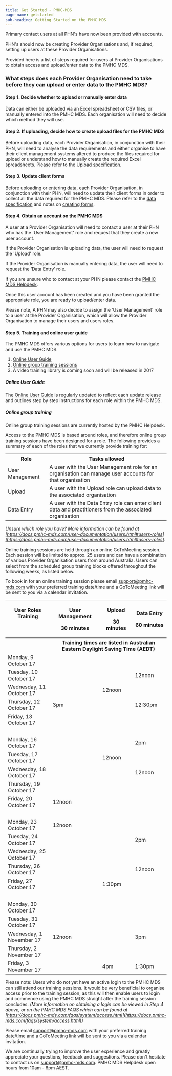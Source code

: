 ```yaml
---
title: Get Started - PMHC-MDS
page-name: getstarted
sub-heading: Getting Started on the PMHC MDS
---
```

Primary contact users at all PHN's have now been provided with accounts.

PHN's should now be creating Provider Organisations and, if required, setting
up users at these Provider Organisations.

Provided here is a list of steps required for users at Provider Organisations
to obtain access and upload/enter data to the PMHC MDS.

### <a name="steps"></a>What steps does each Provider Organisation need to take before they can upload or enter data to the PMHC MDS?

#### <a name="step1"></a>Step 1. Decide whether to upload or manually enter data

Data can either be uploaded via an Excel spreadsheet or CSV files, or manually entered into the PMHC MDS. Each organisation will need to decide which method they will use.

#### <a name="step2"></a>Step 2. If uploading, decide how to create upload files for the PMHC MDS

Before uploading data, each Provider Organisation, in conjunction with their PHN,
will need to analyse the data requirements and either organise
to have their client management systems altered to produce the files required
for upload or understand how to manually create the required Excel spreadsheets.
Please refer to the [Upload specification](https://docs.pmhc-mds.com/data-specification/upload-specification.html).

#### <a name="step3"></a>Step 3. Update client forms

Before uploading or entering data, each Provider Organisation, in conjunction with their PHN,
will need to update their client forms in order to collect all
the data required for the PMHC MDS. Please refer to the [data specification](https://docs.pmhc-mds.com/data-specification/)
and notes on [creating forms](https://docs.pmhc-mds.com/data-specification/form-creation.html).

#### <a name="step4"></a>Step 4. Obtain an account on the PMHC MDS

A user at a Provider Organisation will need to contact a user at their PHN who has the 'User Management' role and request that they create a new user account.

If the Provider Organisation is uploading data, the user will need to request the 'Upload' role.

If the Provider Organisation is manually entering data, the user will need to request the ‘Data Entry’ role.

If you are unsure who to contact at your PHN please contact the [PMHC MDS Helpdesk](mailto:support@pmhc-mds.com).

Once this user account has been created and you have been granted the appropriate role, you are ready to upload/enter data.

Please note, A PHN may also decide to assign the ‘User Management’ role to a user at the Provider Organisation, which will allow the Provider Organisation to manage their users and users roles.

#### <a name="step5"></a>Step 5. Training and online user guide

The PMHC MDS offers various options for users to learn how to navigate and use the PMHC MDS.

1. [Online User Guide](#user_guide)
2. [Online group training sessions](#group_training)
3. A video training library is coming soon and will be released in 2017

##### <a name="user_guide"></a>Online User Guide

The [Online User Guide](https://docs.pmhc-mds.com/user-documentation/index.html)
is regularly updated to reflect each update release and outlines
step by step instructions for each role within the PMHC MDS.

##### <a name="group_training"></a>Online group training

Online group training sessions are currently hosted by the PMHC Helpdesk.

Access to the PMHC MDS is based around roles, and therefore online group
training sessions have been designed for a role. The following provides a
summary of each of the roles that we currently provide training for:

<table class="table-bordered">
  <tr>
    <th>Role</th>
    <th>Tasks allowed</th>
  </tr>
  <tr>
    <td>User Management</td>
    <td>A user with the User Management role for an organisation can manage user accounts for that organisation</td>
  </tr>
  <tr>
    <td>Upload</td>
    <td>A user with the Upload role can upload data to the associated organisation</td>
  </tr>
  <tr>
    <td>Data Entry</td>
    <td>A user with the Data Entry role can enter client data and practitioners from the associated organisation</td>
  </tr>
</table>

*Unsure which role you have? More information can be found at [https://docs.pmhc-mds.com/user-documentation/users.html#users-roles](https://docs.pmhc-mds.com/user-documentation/users.html#users-roles).*

Online training sessions are held through an online GoToMeeting session. Each
session will be limited to approx. 25 users and can have a combination of
various Provider Organisation users from around Australia. Users can select
from the scheduled group training blocks offered throughout the following weeks,
as listed below.

To book in for an online training session please email [support@pmhc-mds.com](mailto:support@pmhc-mds.com)
with your preferred training date/time and a GoToMeeting link will be sent to
you via a calendar invitation.

<table class="table-bordered">
  <tr>
    <th><p>User Roles Training</p><p>&nbsp;</p></th>
    <th><p>User Management</p><p>30 minutes</p></th>
    <th><p>Upload</p><p>30 minutes</p></th>
    <th><p>Data Entry</p><p>60 minutes</p></th>
  </tr>
  <tr>
    <th>&nbsp;</th>
    <th colspan="3">Training times are listed in Australian Eastern Daylight Saving Time (AEDT)</th>
  </tr>
  <tr>
    <td>Monday, 9 October 17</td>
    <td></td>
    <td></td>
    <td></td>
  </tr>
  <tr>
    <td>Tuesday, 10 October 17</td>
    <td></td>
    <td></td>
    <td>12noon</td>
  </tr>
  <tr>
    <td>Wednesday, 11 October 17</td>
    <td></td>
    <td>12noon</td>
    <td></td>
  </tr>
  <tr>
    <td>Thursday, 12 October 17</td>
    <td>3pm</td>
    <td></td>
    <td>12:30pm</td>
  </tr>
  <tr>
    <td>Friday, 13 October 17</td>
    <td></td>
    <td></td>
    <td></td>
  </tr>
  <tr>
    <td>&nbsp;</td>
    <td></td>
    <td></td>
    <td></td>
  </tr>
  <tr>
    <td>Monday, 16 October 17</td>
    <td></td>
    <td></td>
    <td>2pm</td>
  </tr>
  <tr>
    <td>Tuesday, 17 October 17</td>
    <td></td>
    <td>12noon</td>
    <td></td>
  </tr>
  <tr>
    <td>Wednesday, 18 October 17</td>
    <td></td>
    <td></td>
    <td>12noon</td>
  </tr>
  <tr>
    <td>Thursday, 19 October 17</td>
    <td></td>
    <td></td>
    <td></td>
  </tr>
  <tr>
    <td>Friday, 20 October 17</td>
    <td>12noon</td>
    <td></td>
    <td></td>
  </tr>
  <tr>
    <td>&nbsp;</td>
    <td></td>
    <td></td>
    <td></td>
  </tr>
  <tr>
    <td>Monday, 23 October 17</td>
    <td>12noon</td>
    <td></td>
    <td></td>
  </tr>
  <tr>
    <td>Tuesday, 24 October 17</td>
    <td></td>
    <td></td>
    <td>2pm</td>
  </tr>
  <tr>
    <td>Wednesday, 25 October 17</td>
    <td></td>
    <td></td>
    <td></td>
  </tr>
  <tr>
    <td>Thursday, 26 October 17</td>
    <td></td>
    <td></td>
    <td>12noon</td>
  </tr>
  <tr>
    <td>Friday, 27 October 17</td>
    <td></td>
    <td>1:30pm</td>
    <td></td>
  </tr>
  <tr>
    <td>&nbsp;</td>
    <td></td>
    <td></td>
    <td></td>
  </tr>
  <tr>
    <td>Monday, 30 October 17</td>
    <td></td>
    <td></td>
    <td></td>
  </tr>
  <tr>
    <td>Tuesday, 31 October 17</td>
    <td></td>
    <td></td>
    <td></td>
  </tr>
  <tr>
    <td>Wednesday, 1 November 17</td>
    <td>12noon</td>
    <td></td>
    <td>3pm</td>
  </tr>
  <tr>
    <td>Thursday, 2 November 17</td>
    <td></td>
    <td></td>
    <td></td>
  </tr>
  <tr>
    <td>Friday, 3 November 17</td>
    <td></td>
    <td>4pm</td>
    <td>1:30pm</td>
  </tr>
</table>

Please note: Users who do not yet have an active login to the PMHC MDS can
still attend our training sessions. It would be very beneficial to organise
access prior to the training session, as this will then enable users to login
and commence using the PMHC MDS straight after the training session concludes.
*(More information on obtaining a login can be viewed in Step 4 above, or on
the PMHC MDS FAQS which can be found at [https://docs.pmhc-mds.com/faqs/system/access.html](https://docs.pmhc-mds.com/faqs/system/access.html))*

Please email [support@pmhc-mds.com](mailto:support@pmhc-mds.com) with your preferred training date/time and
a GoToMeeting link will be sent to you via a calendar invitation.

We are continually trying to improve the user experience and greatly appreciate
your questions, feedback and suggestions. Please don't hesitate to contact us
on [support@pmhc-mds.com](mailto:support@pmhc-mds.com). PMHC MDS Helpdesk open
hours from 10am - 6pm AEST.  
